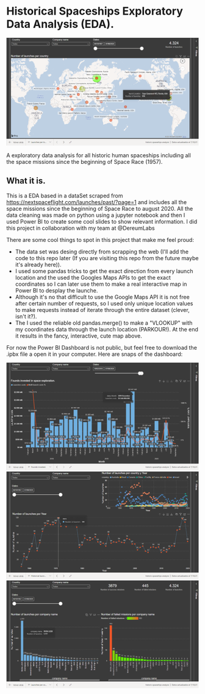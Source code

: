 # Historical Spaceships Exploratory Data Analysis (EDA).

![](https://github.com/The-carlos/historic_spaceships_exploratory_data_analysis/blob/main/launches_per_location.png)

A exploratory data analysis for all historic human spaceships including all the space missions since the beginning of Space Race (1957).

## What it is.

This is a EDA based in a dataSet  scraped from https://nextspaceflight.com/launches/past/?page=1 and includes all the space missions since the beginning of Space Race to august 2020. All the data cleaning was made on python using a jupyter notebook and then I used Power BI to create some cool slides to show relevant information. I did this project in collaboration with my team at @DereumLabs

There are some cool things to spot in this project that make me feel proud:
- The data set was desing directly from scrapping the web (I'll add the code to this repo later (If you are visiting this repo from the future maybe it's already here)).
- I used some pandas tricks to get the exact direction from every launch location and the used the Googles Maps APIs to get the exact coordinates so I can later use them to make a real interactive map in Power BI to desplay the launche.
- Although it's no that difficult to use the Google Maps API it is not free after certain number of requests, so I used only unique location values to make requests instead of iterate through the entire dataset (clever, isn't it?).
- The I used the reliable old pandas.merge() to make a "VLOOKUP" with my coordinates data through the launch location (PARKOUR!). At the end it results in the fancy, interactive, cute map above.

For now the Power BI Dashboard is not public, but feel free to download the .ipbx file a open it in your computer. Here are snaps of the dashboard:

![](https://github.com/The-carlos/historic_spaceships_exploratory_data_analysis/blob/main/founds_invested.png)
![](https://github.com/The-carlos/historic_spaceships_exploratory_data_analysis/blob/main/historical_launches.png)
![](https://github.com/The-carlos/historic_spaceships_exploratory_data_analysis/blob/main/launches_per_company.png)
